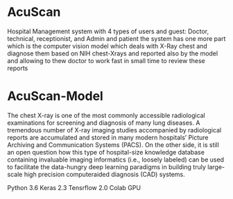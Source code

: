 # AcuScan
Hospital Management system with 4 types of users and guest: Doctor, technical, receptionist, and Admin and patient the system has one more part which is the computer vision model which deals with X-Ray chest and diagnose them based on NIH chest-Xrays and reported also by the model and allowing to thew doctor to work fast in small time to review these reports

# AcuScan-Model 
The chest X-ray is one of the most commonly accessible radiological examinations for screening and diagnosis of many lung diseases.
A tremendous number of X-ray imaging studies accompanied by radiological reports are accumulated and stored in many modern hospitals’ Picture Archiving and Communication Systems (PACS).
On the other side, it is still an open question how this type of hospital-size knowledge database containing invaluable imaging informatics (i.e., loosely labeled) can be used to facilitate the data-hungry deep learning paradigms in building truly large-scale high precision computeraided diagnosis (CAD) systems.

Python 3.6
Keras 2.3
Tensrflow 2.0
Colab GPU
